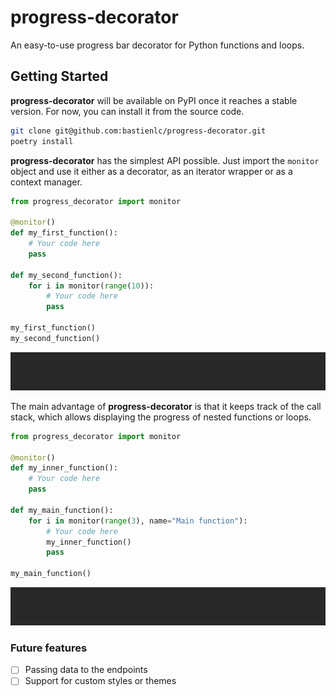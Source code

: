 # progress-decorator

An easy-to-use progress bar decorator for Python functions and loops.

## Getting Started

**progress-decorator** will be available on PyPI once it reaches a stable version. For now, you can install it from the source code.

```bash
git clone git@github.com:bastienlc/progress-decorator.git
poetry install
```

**progress-decorator** has the simplest API possible. Just import the `monitor` object and use it either as a decorator, as an iterator wrapper or as a context manager.

```python
from progress_decorator import monitor

@monitor()
def my_first_function():
    # Your code here
    pass

def my_second_function():
    for i in monitor(range(10)):
        # Your code here
        pass

my_first_function()
my_second_function()
```

![GIF for the first example.](./assets/example_1.gif)

The main advantage of **progress-decorator** is that it keeps track of the call stack, which allows displaying the progress of nested functions or loops.

```python
from progress_decorator import monitor

@monitor()
def my_inner_function():
    # Your code here
    pass

def my_main_function():
    for i in monitor(range(3), name="Main function"):
        # Your code here
        my_inner_function()
        pass

my_main_function()
```

![GIF for the first example.](./assets/example_2.gif)


### Future features
- [ ] Passing data to the endpoints
- [ ] Support for custom styles or themes
